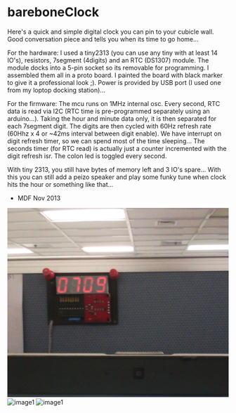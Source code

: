 # bareboneClock

Here's a quick and simple digital clock you can pin to your cubicle wall. Good conversation piece and tells you when its time to go home...

For the hardware: I used a tiny2313 (you can use any tiny with at least 14 IO's), resistors, 7segment (4digits) and an RTC (DS1307) module. The module docks into a 5-pin socket so its removable for programming. I assembled them all in a proto board. I painted the board with black marker to give it a professional look ;). Power is provided by USB port (I used one from my loptop docking station)...

For the firmware: The mcu runs on 1MHz internal osc. Every second, RTC data is read via I2C (RTC time is pre-programmed separately using an arduino...). Taking the hour and minute data only, it is then separated for each 7segment digit. The digits are then cycled with 60Hz refresh rate (60Hhz x 4 or ~42ms interval between digit enable). We have interrupt on digit refresh timer, so we can spend most of the time sleeping... The seconds timer (for RTC read) is actually just a counter incremented with the digit refresh isr. The colon led is toggled every second.


With tiny 2313, you still have bytes of memory left and 3 IO's spare... With this you can still add a peizo speaker and play some funky tune when clock hits the hour or something like that...



- MDF
Nov 2013



![image1](demo/p1.png)
![image1](demo/p2.png)
![image1](demo/p3.png)


